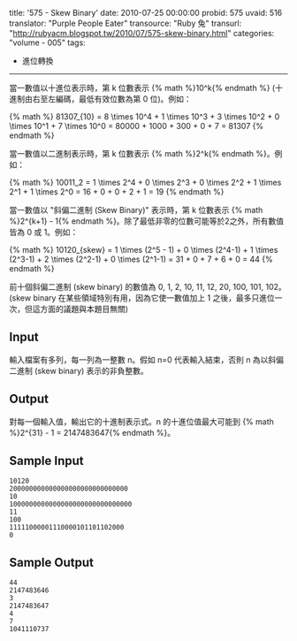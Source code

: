 title: '575 - Skew Binary'
date: 2010-07-25 00:00:00
probid: 575
uvaid: 516
translator: "Purple People Eater"
transource: "Ruby 兔"
transurl: "http://rubyacm.blogspot.tw/2010/07/575-skew-binary.html"
categories: "volume - 005"
tags:
- 進位轉換
---

當一數值以十進位表示時，第 k 位數表示 {% math %}10^k{% endmath %} (十進制由右至左編碼，最低有效位數為第 0 位)。例如：

{% math %}
81307_{10} = 8 \times 10^4 + 1 \times 10^3 + 3 \times 10^2 + 0 \times 10^1 + 7 \times 10^0 = 80000 + 1000 + 300 + 0 + 7 = 81307
{% endmath %}

當一數值以二進制表示時，第 k 位數表示 {% math %}2^k{% endmath %}。例如：

{% math %}
10011_2 = 1 \times 2^4 + 0 \times 2^3 + 0 \times 2^2 + 1 \times 2^1 + 1 \times 2^0 = 16 + 0 + 0 + 2 + 1 = 19
{% endmath %}

當一數值以 "斜偏二進制 (Skew Binary)" 表示時，第 k 位數表示 {% math %}2^{k+1} - 1{% endmath %}。除了最低非零的位數可能等於2之外，所有數值皆為 0 或 1。例如：

{% math %}
10120_{skew} = 1 \times (2^5 - 1) + 0 \times (2^4-1) + 1 \times (2^3-1) + 2 \times (2^2-1) + 0 \times (2^1-1) = 31 + 0 + 7 + 6 + 0 = 44
{% endmath %}

前十個斜偏二進制 (skew binary) 的數值為 0, 1, 2, 10, 11, 12, 20, 100, 101, 102。(skew binary 在某些領域特別有用，因為它使一數值加上 1 之後，最多只進位一次，但這方面的議題與本題目無關)

## Input ##

輸入檔案有多列，每一列為一整數 n。假如 n=0 代表輸入結束，否則 n 為以斜偏二進制 (skew binary) 表示的非負整數。

## Output ##

對每一個輸入值，輸出它的十進制表示式。n 的十進位值最大可能到 {% math %}2^{31} - 1 = 2147483647{% endmath %}。

## Sample Input ##

	10120
	200000000000000000000000000000
	10
	1000000000000000000000000000000
	11
	100
	11111000001110000101101102000
	0

## Sample Output ##

	44
	2147483646
	3
	2147483647
	4
	7
	1041110737